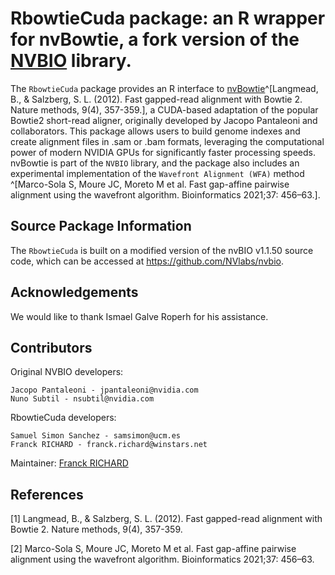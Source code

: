 # RbowtieCuda package: an R wrapper for nvBowtie, a fork version of the [NVBIO](https://nvlabs.github.io/nvbio) library. 

The `RbowtieCuda` package provides an R interface to [nvBowtie](https://github.com/NVlabs/nvbio)^[Langmead, B., & Salzberg, S. L. (2012). Fast gapped-read alignment with Bowtie 2. Nature methods, 9(4), 357-359.], a CUDA-based adaptation of the popular Bowtie2 short-read aligner, originally developed by Jacopo Pantaleoni and collaborators. This package allows users to build genome indexes and create alignment files in .sam or .bam formats, leveraging the computational power of modern NVIDIA GPUs for significantly faster processing speeds. nvBowtie is part of the `NVBIO` library, and the package also includes an experimental implementation of the `Wavefront Alignment (WFA)` method ^[Marco-Sola S, Moure JC, Moreto M et al. Fast gap-affine pairwise alignment using the wavefront algorithm. Bioinformatics 2021;37: 456–63.].

## Source Package Information

The `RbowtieCuda` is built on a modified version of the nvBIO v1.1.50 source code, which can be accessed at https://github.com/NVlabs/nvbio. 


## Acknowledgements

We would like to thank Ismael Galve Roperh for his assistance.


## Contributors

Original NVBIO developers:

    Jacopo Pantaleoni - jpantaleoni@nvidia.com
    Nuno Subtil - nsubtil@nvidia.com

RbowtieCuda developers:

    Samuel Simon Sanchez - samsimon@ucm.es
    Franck RICHARD - franck.richard@winstars.net

Maintainer: [Franck RICHARD](mailto:franck.richard@winstars.net)


## References

[1] Langmead, B., & Salzberg, S. L. (2012). Fast gapped-read alignment with Bowtie 2. Nature methods, 9(4), 357-359.

[2] Marco-Sola S, Moure JC, Moreto M et al. Fast gap-affine pairwise alignment using the wavefront algorithm. Bioinformatics 2021;37: 456–63.
